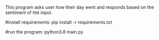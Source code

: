 This program asks user how their day went and responds based on the sentiment of hte input.


#install requirements:
    pip install -r requirements.txt

#run the program:
    python3.8 main.py